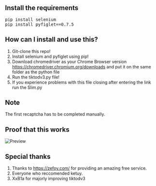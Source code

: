 ## Install the requirements
<pre>pip install selenium
pip install pyfiglet==0.7.5</pre>

## How can I install and use this?
1. Git-clone this repo!
2. Install selenium and pyfiglet using pip!
3. Download chromedriver as your Chrome Browser version https://chromedriver.chromium.org/downloads and put it on the same folder as the python file
4. Run the tiktodv3.py file!
5. If you experience problems with this file closing after entering the link run the Slim.py

## Note
The first recaptcha has to be completed manually.

## Proof that this works
![Preview](https://i.imgur.com/WZY91W6.png)

## Special thanks
1. Thanks to https://zefoy.com/ for providing an amazing free service.
2. Everyone who reccomended ketuy.
3. XxB1a for majorly improving tiktodv3
